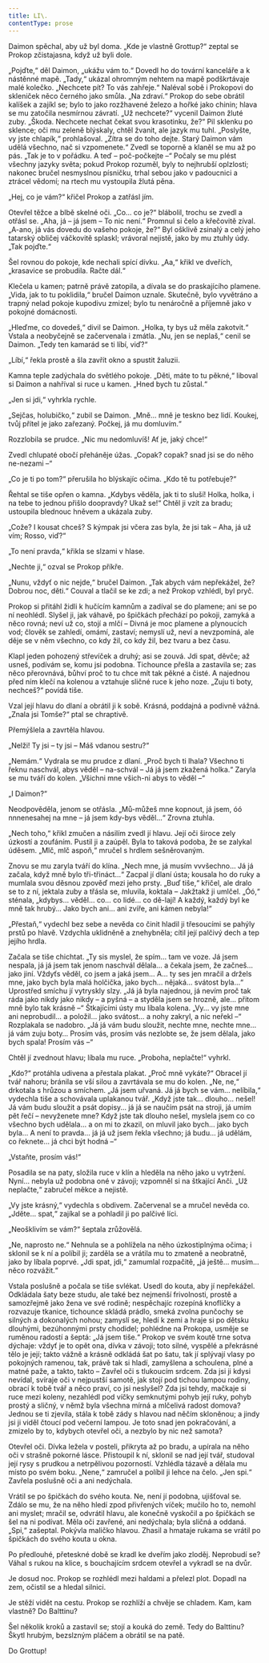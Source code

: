 ```yaml
---
title: LI\.
contentType: prose
---
```


<section>

Daimon spěchal, aby už byl doma. „Kde je vlastně Grottup?“ zeptal se Prokop zčistajasna, když už byli dole.

„Pojďte,“ děl Daimon, „ukážu vám to.“ Dovedl ho do tovární kanceláře a k nástěnné mapě. „Tady,“ ukázal ohromným nehtem na mapě podškrtávaje malé kolečko. „Nechcete pít? To vás zahřeje.“ Naléval sobě i Prokopovi do skleniček něco černého jako smůla. „Na zdraví.“ Prokop do sebe obrátil kalíšek a zajíkl se; bylo to jako rozžhavené železo a hořké jako chinin; hlava se mu zatočila nesmírnou závratí. „Už nechcete?“ vycenil Daimon žluté zuby. „Škoda. Nechcete nechat čekat svou krasotinku, že?“ Pil sklenku po sklence; oči mu zeleně blýskaly, chtěl žvanit, ale jazyk mu tuhl. „Poslyšte, vy jste chlapík,“ prohlašoval. „Zítra se do toho dejte. Starý Daimon vám udělá všechno, nač si vzpomenete.“ Zvedl se toporně a klaněl se mu až po pás. „Tak je to v pořádku. A teď – poč-počkejte –“ Počaly se mu plést všechny jazyky světa; pokud Prokop rozuměl, byly to nejhrubší oplzlosti; nakonec bručel nesmyslnou písničku, trhal sebou jako v padoucnici a ztrácel vědomí; na rtech mu vystoupila žlutá pěna.

„Hej, co je vám?“ křičel Prokop a zatřásl jím.

Otevřel těžce a blbě skelné oči. „Co… co je?“ blábolil, trochu se zvedl a otřásl se. „Aha, já – já jsem – To nic není.“ Promnul si čelo a křečovitě zíval. „A-ano, já vás dovedu do vašeho pokoje, že?“ Byl ošklivě zsinalý a celý jeho tatarský obličej váčkovitě splaskl; vrávoral nejistě, jako by mu ztuhly údy. „Tak pojďte.“

Šel rovnou do pokoje, kde nechali spící dívku. „Aa,“ křikl ve dveřích, „krasavice se probudila. Račte dál.“

Klečela u kamen; patrně právě zatopila, a dívala se do praskajícího plamene. „Vida, jak to tu poklidila,“ bručel Daimon uznale. Skutečně, bylo vyvětráno a trapný nelad pokoje kupodivu zmizel; bylo tu nenáročně a příjemně jako v pokojné domácnosti.

„Hleďme, co dovedeš,“ divil se Daimon. „Holka, ty bys už měla zakotvit.“ Vstala a neobyčejně se začervenala i zmátla. „Nu, jen se neplaš,“ cenil se Daimon. „Tedy ten kamarád se ti líbí, viď?“

„Líbí,“ řekla prostě a šla zavřít okno a spustit žaluzii.

Kamna teple zadýchala do světlého pokoje. „Děti, máte to tu pěkné,“ liboval si Daimon a nahříval si ruce u kamen. „Hned bych tu zůstal.“

„Jen si jdi,“ vyhrkla rychle.

„Sejčas, holubičko,“ zubil se Daimon. „Mně… mně je teskno bez lidí. Koukej, tvůj přítel je jako zařezaný. Počkej, já mu domluvím.“

Rozzlobila se prudce. „Nic mu nedomluvíš! Ať je, jaký chce!“

Zvedl chlupaté obočí přeháněje úžas. „Copak? copak? snad jsi se do něho ne-nezami –“

„Co je ti po tom?“ přerušila ho blýskajíc očima. „Kdo tě tu potřebuje?“

Řehtal se tiše opřen o kamna. „Kdybys věděla, jak ti to sluší! Holka, holka, i na tebe to jednou přišlo doopravdy? Ukaž se!“ Chtěl ji vzít za bradu; ustoupila blednouc hněvem a ukázala zuby.

„Cože? I kousat chceš? S kýmpak jsi včera zas byla, že jsi tak – Aha, já už vím; Rosso, viď?“

„To není pravda,“ křikla se slzami v hlase.

„Nechte ji,“ ozval se Prokop příkře.

„Nunu, vždyť o nic nejde,“ bručel Daimon. „Tak abych vám nepřekážel, že? Dobrou noc, děti.“ Couval a tlačil se ke zdi; a než Prokop vzhlédl, byl pryč.

Prokop si přitáhl židli k hučícím kamnům a zadíval se do plamene; ani se po ní neohlédl. Slyšel ji, jak váhavě, po špičkách přechází po pokoji, zamyká a něco rovná; neví už co, stojí a mlčí – Divná je moc plamene a plynoucích vod; člověk se zahledí, omámí, zastaví; nemyslí už, neví a nevzpomíná, ale děje se v něm všechno, co kdy žil, co kdy žil, bez tvaru a bez času.

Klapl jeden pohozený střevíček a druhý; asi se zouvá. Jdi spat, děvče; až usneš, podívám se, komu jsi podobna. Tichounce přešla a zastavila se; zas něco přerovnává, bůhví proč to tu chce mít tak pěkné a čisté. A najednou před ním klečí na kolenou a vztahuje sličné ruce k jeho noze. „Zuju ti boty, nechceš?“ povídá tiše.

Vzal její hlavu do dlaní a obrátil ji k sobě. Krásná, poddajná a podivně vážná. „Znala jsi Tomše?“ ptal se chraptivě.

Přemýšlela a zavrtěla hlavou.

„Nelži! Ty jsi – ty jsi – Máš vdanou sestru?“

„Nemám.“ Vydrala se mu prudce z dlaní. „Proč bych ti lhala? Všechno ti řeknu naschvál, abys věděl – na-schvál – Já já jsem zkažená holka.“ Zaryla se mu tváří do kolen. „Všichni mne všich-ni abys to věděl –“

„I Daimon?“

Neodpověděla, jenom se otřásla. „Mů-můžeš mne kopnout, já jsem, óó nnnenesahej na mne – já jsem kdy-bys věděl…“ Zrovna ztuhla.

„Nech toho,“ křikl zmučen a násilím zvedl jí hlavu. Její oči široce zely úzkostí a zoufáním. Pustil ji a zaúpěl. Byla to taková podoba, že se zalykal úděsem. „Mlč, mlč aspoň,“ mručel s hrdlem sešněrovaným.

Znovu se mu zaryla tváří do klína. „Nech mne, já musím vvvšechno… Já já začala, když mně bylo tři-třináct…“ Zacpal jí dlaní ústa; kousala ho do ruky a mumlala svou děsnou zpověď mezi jeho prsty. „Buď tiše,“ křičel, ale dralo se to z ní, jektala zuby a třásla se, mluvila, koktala – Jakžtakž ji umlčel. „Óó,“ sténala, „kdybys… věděl… co… co lidé… co dě-lají! A každý, každý byl ke mně tak hrubý… Jako bych ani… ani zvíře, ani kámen nebyla!“

„Přestaň,“ vydechl bez sebe a nevěda co činit hladil ji třesoucími se pahýly prstů po hlavě. Vzdychla uklidněně a znehybněla; cítil její palčivý dech a tep jejího hrdla.

Začala se tiše chichtat. „Ty sis myslel, že spím… tam ve voze. Já jsem nespala, já já jsem tak jenom naschvál dělala… a čekala jsem, že začneš… jako jiní. Vždyťs věděl, co jsem a jaká jsem… A… ty ses jen mračil a držels mne, jako bych byla malá holčička, jako bych… nějaká… svátost byla…“ Uprostřed smíchu jí vytryskly slzy. „Já já byla najednou, já nevím proč tak ráda jako nikdy jako nikdy – a pyšná – a styděla jsem se hrozně, ale… přitom mně bylo tak krásně –“ Štkajícími ústy mu líbala kolena. „Vy… vy jste mne ani neprobudil… a položil… jako svátost… a nohy zakryl, a nic neřekl –“ Rozplakala se nadobro. „Já já vám budu sloužit, nechte mne, nechte mne… já vám zuju boty… Prosím vás, prosím vás nezlobte se, že jsem dělala, jako bych spala! Prosím vás –“

Chtěl jí zvednout hlavu; líbala mu ruce. „Proboha, neplačte!“ vyhrkl.

„Kdo?“ protáhla udivena a přestala plakat. „Proč mně vykáte?“ Obracel jí tvář nahoru; bránila se vší silou a zavrtávala se mu do kolen. „Ne, ne,“ drkotala s hrůzou a smíchem. „Já jsem uřvaná. Já já bych se vám… nelíbila,“ vydechla tiše a schovávala uplakanou tvář. „Když jste tak… dlouho… nešel! Já vám budu sloužit a psát dopisy… já já se naučím psát na stroji, já umím pět řečí – nevyženete mne? Když jste tak dlouho nešel, myslela jsem co co všechno bych udělala… a on mi to zkazil, on mluvil jako bych… jako bych byla… A není to pravda… já já už jsem řekla všechno; já budu… já udělám, co řeknete… já chci být hodná –“

„Vstaňte, prosím vás!“

Posadila se na paty, složila ruce v klín a hleděla na něho jako u vytržení. Nyní… nebyla už podobna oné v závoji; vzpomněl si na štkající Anči. „Už neplačte,“ zabručel měkce a nejistě.

„Vy jste krásný,“ vydechla s obdivem. Začervenal se a mručel nevěda co. „Jděte… spat,“ zajíkal se a pohladil ji po palčivé líci.

„Neošklivím se vám?“ šeptala zrůžovělá.

„Ne, naprosto ne.“ Nehnula se a pohlížela na něho úzkostiplnýma očima; i sklonil se k ní a políbil ji; zarděla se a vrátila mu to zmateně a neobratně, jako by líbala poprvé. „Jdi spat, jdi,“ zamumlal rozpačitě, „já ještě… musím… něco rozvážit.“

Vstala poslušně a počala se tiše svlékat. Usedl do kouta, aby jí nepřekážel. Odkládala šaty beze studu, ale také bez nejmenší frivolnosti, prostě a samozřejmě jako žena ve své rodině; nespěchajíc rozepíná knoflíčky a rozvazuje tkanice, tichounce skládá prádlo, smeká zvolna punčochy se silných a dokonalých nohou; zamyslí se, hledí k zemi a hraje si po dětsku dlouhými, bezúhonnými prsty chodidel; pohlédne na Prokopa, usměje se ruměnou radostí a šeptá: „Já jsem tiše.“ Prokop ve svém koutě trne sotva dýchaje: vždyť je to opět ona, dívka v závoji; toto silné, vyspělé a překrásné tělo je její; takto vážně a krásně odkládá šat po šatu, tak jí splývají vlasy po pokojných ramenou, tak, právě tak si hladí, zamyšlena a schoulena, plné a matné paže, a takto, takto – Zavřel oči s tlukoucím srdcem. Zda jsi ji kdysi nevídal, svíraje oči v nejpustší samotě, jak stojí pod tichou lampou rodiny, obrací k tobě tvář a něco praví, co jsi neslyšel? Zda jsi tehdy, mačkaje si ruce mezi koleny, nezahlédl pod víčky semknutými pohyb její ruky, pohyb prostý a sličný, v němž byla všechna mírná a mlčelivá radost domova? Jednou se ti zjevila, stála k tobě zády s hlavou nad něčím skloněnou; a jindy jsi ji viděl čtoucí pod večerní lampou. Je toto snad jen pokračování, a zmizelo by to, kdybych otevřel oči, a nezbylo by nic než samota?

Otevřel oči. Dívka ležela v posteli, přikryta až po bradu, a upírala na něho oči v strašně pokorné lásce. Přistoupil k ní, sklonil se nad její tvář, studoval její rysy s prudkou a netrpělivou pozorností. Vzhlédla tázavě a dělala mu místo po svém boku. „Nene,“ zamručel a políbil ji lehce na čelo. „Jen spi.“ Zavřela poslušně oči a ani nedýchala.

Vrátil se po špičkách do svého kouta. Ne, není jí podobna, ujišťoval se. Zdálo se mu, že na něho hledí zpod přivřených víček; mučilo ho to, nemohl ani myslet; mračil se, odvrátil hlavu, ale konečně vyskočil a po špičkách se šel na ni podívat. Měla oči zavřené, ani nedýchala; byla sličná a oddaná. „Spi,“ zašeptal. Pokývla maličko hlavou. Zhasil a hmataje rukama se vrátil po špičkách do svého kouta u okna.

Po předlouhé, přeteskné době se kradl ke dveřím jako zloděj. Neprobudí se? Váhal s rukou na klice, s bouchajícím srdcem otevřel a vykradl se na dvůr.

Je dosud noc. Prokop se rozhlédl mezi haldami a přelezl plot. Dopadl na zem, očistil se a hledal silnici.

Je stěží vidět na cestu. Prokop se rozhlíží a chvěje se chladem. Kam, kam vlastně? Do Balttinu?

Šel několik kroků a zastavil se; stojí a kouká do země. Tedy do Balttinu? Škytl hrubým, bezslzným pláčem a obrátil se na patě.

Do Grottup!

</section>
